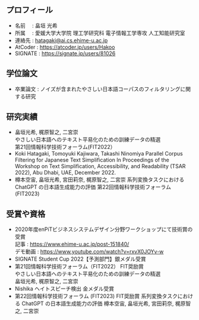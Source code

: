 ## プロフィール
- 名前 　: 畠垣 光希
- 所属 　: 愛媛大学大学院 理工学研究科 電子情報工学専攻 人工知能研究室
- 連絡先 : hatagaki@ai.cs.ehime-u.ac.jp
- AtCoder : https://atcoder.jp/users/Hakoo
- SIGNATE : https://signate.jp/users/81026

## 学位論文
- 卒業論文 : ノイズが含まれたやさしい日本語コーパスのフィルタリングに関する研究 

## 研究実績
- 畠垣光希, 梶原智之, 二宮崇  
やさしい日本語へのテキスト平易化のための訓練データの精選  
第21回情報科学技術フォーラム(FIT2022）  
- Koki Hatagaki, Tomoyuki Kajiwara, Takashi Ninomiya
Parallel Corpus Filtering for Japanese Text Simplification
In Proceedings of the Workshop on Text Simplification, Accessibility, and Readability (TSAR 2022), Abu Dhabi, UAE, December 2022.
- 樽本空宙, 畠垣光希, 宮田莉奈, 梶原智之, 二宮崇
系列変換タスクにおける ChatGPT の日本語生成能力の評価
第22回情報科学技術フォーラム (FIT2023)


## 受賞や資格
- 2020年度enPiTビジネスシステムデザイン分野ワークショップにて技術賞の受賞  
  記事 : https://www.ehime-u.ac.jp/post-151840/  
  デモ動画 : https://www.youtube.com/watch?v=rxvX0JOYv-w  
- SIGNATE Student Cup 2022【予測部門】銀メダル受賞
- 第21回情報科学技術フォーラム（FIT2022） FIT奨励賞  
  やさしい日本語へのテキスト平易化のための訓練データの精選  
  畠垣光希, 梶原智之, 二宮崇
- Nishika ヘイトスピーチ検出 金メダル受賞
- 第22回情報科学技術フォーラム (FIT2023) FIT奨励賞
  系列変換タスクにおける ChatGPT の日本語生成能力の評価
  樽本空宙, 畠垣光希, 宮田莉奈, 梶原智之, 二宮崇


<!--
**KHatagaki/Khatagaki** is a ✨ _special_ ✨ repository because its `README.md` (this file) appears on your GitHub profile.

Here are some ideas to get you started:

- 🔭 I’m currently working on ...
- 🌱 I’m currently learning ...
- 👯 I’m looking to collaborate on ...
- 🤔 I’m looking for help with ...
- 💬 Ask me about ...
- 📫 How to reach me: ...
- 😄 Pronouns: ...
- ⚡ Fun fact: ...
-->
